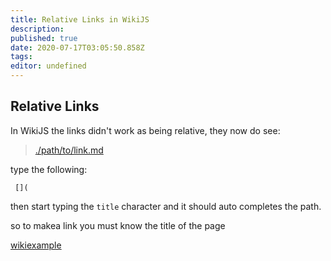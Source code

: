 ```yaml
---
title: Relative Links in WikiJS
description: 
published: true
date: 2020-07-17T03:05:50.858Z
tags: 
editor: undefined
---
```


## Relative Links
In WikiJS the links didn't work as being relative, they now do see:

> [./path/to/link.md](/path/to/link.md)

 type the following:
 
     [](
     
 then  start typing the ` title `  character and it should auto completes the path.
 
  so to makea link you must know the title  of the page
  
  [wikiexample](/home/LogicalConjunctions)